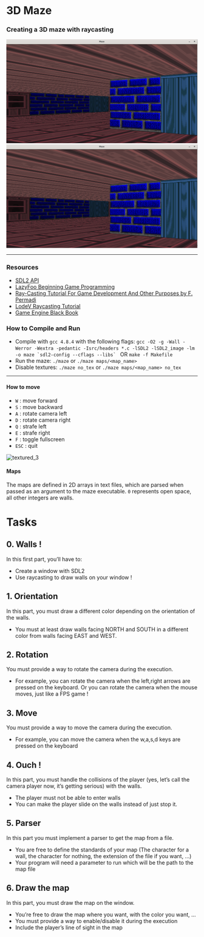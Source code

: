 # 3D Maze
### Creating a 3D maze with raycasting

![textured_1](https://github.com/BiniyamMelaku2/maze/blob/main/screenshots/textured_1.png)
<img src="https://github.com/BiniyamMelaku2/maze/blob/main/screenshots/textured_1.png" border="0">


-----

### Resources
- [SDL2 API](https://wiki.libsdl.org/CategoryAPI)
- [LazyFoo Beginning Game Programming](http://lazyfoo.net/tutorials/SDL/index.php)
- [Ray-Casting Tutorial For Game Development And Other Purposes by F. Permadi](http://permadi.com/1996/05/ray-casting-tutorial-table-of-contents/)
- [LodeV Raycasting Tutorial](http://lodev.org/cgtutor/raycasting.html)
- [Game Engine Black Book](https://www.amazon.com/Game-Engine-Black-Book-Wolfenstein/dp/1539692876)


### How to Compile and Run

- Compile with `gcc 4.8.4` with the following flags:
    ``gcc -O2 -g -Wall -Werror -Wextra -pedantic -Isrc/headers *.c -lSDL2 -lSDL2_image -lm -o maze `sdl2-config --cflags --libs` `` OR `make -f Makefile`
- Run the maze: `./maze` or `./maze maps/<map_name>`
- Disable textures: `./maze no_tex` or `./maze maps/<map_name> no_tex`

-----


#### How to move
- `W` : move forward
- `S` : move backward
- `A` : rotate camera left
- `D` : rotate camera right
- `Q` : strafe left
- `E` : strafe right
- `F` : toggle fullscreen
- `ESC` : quit

![textured_3](https://github.com/biniyammelaku2/maze/blob/master/screenshots/textured_3.png)

#### Maps
The maps are defined in 2D arrays in text files, which are parsed when passed as an argument to the maze executable. `0` represents open space, all other integers are walls.


# Tasks
## 0. Walls !
In this first part, you’ll have to:

* Create a window with SDL2
* Use raycasting to draw walls on your window !

## 1. Orientation
In this part, you must draw a different color depending on the orientation of the walls.

* You must at least draw walls facing NORTH and SOUTH in a different color from walls facing EAST and WEST.

## 2. Rotation
You must provide a way to rotate the camera during the execution.

* For example, you can rotate the camera when the left,right arrows are pressed on the keyboard. Or you can rotate the camera when the mouse moves, just like a FPS game !

## 3. Move
You must provide a way to move the camera during the execution.

* For example, you can move the camera when the w,a,s,d keys are pressed on the keyboard

## 4. Ouch !
In this part, you must handle the collisions of the player (yes, let’s call the camera player now, it’s getting serious) with the walls.

* The player must not be able to enter walls
* You can make the player slide on the walls instead of just stop it.

## 5. Parser
In this part you must implement a parser to get the map from a file.

* You are free to define the standards of your map (The character for a wall, the character for nothing, the extension of the file if you want, …)
* Your program will need a parameter to run which will be the path to the map file

## 6. Draw the map
In this part, you must draw the map on the window.

* You’re free to draw the map where you want, with the color you want, …
* You must provide a way to enable/disable it during the execution
* Include the player’s line of sight in the map
